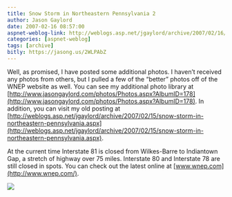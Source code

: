 ```yaml
---
title: Snow Storm in Northeastern Pennsylvania 2
author: Jason Gaylord
date: 2007-02-16 08:57:00
aspnet-weblog-link: http://weblogs.asp.net/jgaylord/archive/2007/02/16/snow-storm-in-northeastern-pennsylvania-2.aspx
categories: [aspnet-weblog]
tags: [archive]
bitly: https://jasong.us/2WLPAbZ
---
```


Well, as promised, I have posted some additional photos. I haven’t received any photos from others, but I pulled a few of the “better” photos off of the WNEP website as well. You can see my additional photo library at [http://www.jasongaylord.com/photos/Photos.aspx?AlbumID=178](http://www.jasongaylord.com/photos/Photos.aspx?AlbumID=178). In addition, you can visit my old posting at [http://weblogs.asp.net/jgaylord/archive/2007/02/15/snow-storm-in-northeastern-pennsylvania.aspx](http://weblogs.asp.net/jgaylord/archive/2007/02/15/snow-storm-in-northeastern-pennsylvania.aspx).  
  
At the current time Interstate 81 is closed from Wilkes-Barre to Indiantown Gap, a stretch of highway over 75 miles. Interstate 80 and Interstate 78 are still closed in spots. You can check out the latest online at [www.wnep.com](http://www.wnep.com/).

[![](http://www.jasongaylord.com/photohandler.ashx?PhotoID=1395&Size=M)](http://www.jasongaylord.com/photos/Photos.aspx?AlbumID=178)